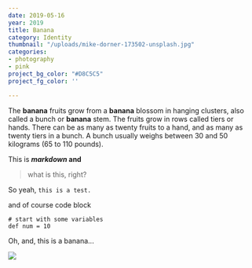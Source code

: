 ```yaml
---
date: 2019-05-16
year: 2019
title: Banana
category: Identity
thumbnail: "/uploads/mike-dorner-173502-unsplash.jpg"
categories:
- photography
- pink
project_bg_color: "#D8C5C5"
project_fg_color: ''

---
```

The **banana** fruits grow from a **banana** blossom in hanging clusters, also called a bunch or **banana** stem. The fruits grow in rows called tiers or hands. There can be as many as twenty fruits to a hand, and as many as twenty tiers in a bunch. A bunch usually weighs between 30 and 50 kilograms (65 to 110 pounds).

This is **_markdown_ and**

> what is this, right?

So yeah, `this is a test.`

and of course code block

    # start with some variables
    def num = 10

Oh, and, this is a banana...

![](/uploads/mike-dorner-173502-unsplash.jpg)